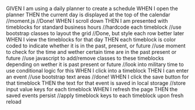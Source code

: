 GIVEN I am using a daily planner to create a schedule
WHEN I open the planner
THEN the current day is displayed at the top of the calendar
    //moment.js
    //Done!
WHEN I scroll down
THEN I am presented with timeblocks for standard business hours
    //hardcode each timeblock 
    //use bootstrap classes to layout the grid
    //Done, but style each row better later
WHEN I view the timeblocks for that day
THEN each timeblock is color coded to indicate whether it is in the past, present, or future
    //use moment to check for the time and wether certain time are in  the past present or future
    //use javascript to add/remove classes to these timeblocks depending on wether it is past present or future
    //look into military time to use conditional logic for this
WHEN I click into a timeblock
THEN I can enter an event
    //use bootstrap text areas
    //done!
WHEN I click the save button for that timeblock
THEN the text for that event is saved in local storage
    //store input value keys for each timeblock 
WHEN I refresh the page
THEN the saved events persist
    //apply timeblock keys to each timeblock upon fresh reload